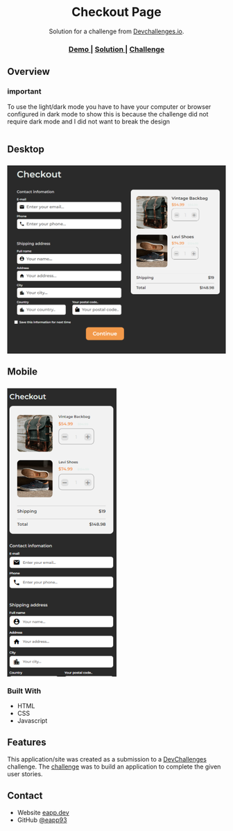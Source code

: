 <h1 align="center">Checkout Page</h1>

<div align="center">
   Solution for a challenge from  <a href="http://devchallenges.io" target="_blank">Devchallenges.io</a>.
</div>

<div align="center">
  <h3>
    <a href="https://steady-centaur-fc0d0c.netlify.app">
      Demo
    </a>
    <span> | </span>
    <a href="https://github.com/EAPP93/devchallenges__checkout-page">
      Solution
    </a>
    <span> | </span>
    <a href="https://legacy.devchallenges.io/challenges/0J1NxxGhOUYVqihwegfO">
      Challenge
    </a>
  </h3>
</div>

## Overview
### important
To use the light/dark mode you have to have your computer or browser configured in dark mode to show this is because the challenge did not require dark mode and I did not want to break the design

<div style="display: flex; flex-direction:column; gap:0.5rem;">
  <h2>Desktop</h2>
  <div style="display: flex; gap: 0.5rem;">
    <img width="100%" src="./assets/desktop.PNG" />
  </div>
</div>

<div style="display: flex; flex-direction:column; gap:0.5rem;">
  <h2>Mobile</h2>
  <div style="display: flex; gap: 0.5rem;">
    <img width="50%" src="./assets/mobile.PNG" />
  </div>
</div>


### Built With

- HTML
- CSS
- Javascript

## Features

This application/site was created as a submission to a [DevChallenges](https://devchallenges.io/challenges) challenge. The [challenge](https://devchallenges.io/challenges/0J1NxxGhOUYVqihwegfO) was to build an application to complete the given user stories.
## Contact

- Website [eapp.dev](https://eapp.dev)
- GitHub [@eapp93](https://github.com/eapp93)
